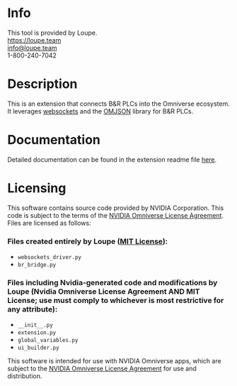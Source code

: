 # Info
This tool is provided by Loupe.  
https://loupe.team  
info@loupe.team  
1-800-240-7042

# Description

This is an extension that connects B&R PLCs into the Omniverse ecosystem. It leverages [websockets](https://github.com/python-websockets/websockets) and the [OMJSON](https://github.com/loupeteam/OMJSON) library for B&R PLCs.

# Documentation

Detailed documentation can be found in the extension readme file [here](exts/loupe.simulation.br_bridge/docs/README.md).

# Licensing

This software contains source code provided by NVIDIA Corporation. This code is subject to the terms of the [NVIDIA Omniverse License Agreement](https://docs.omniverse.nvidia.com/isaacsim/latest/common/NVIDIA_Omniverse_License_Agreement.html). Files are licensed as follows:

### Files created entirely by Loupe ([MIT License](LICENSE)):
* `websockets_driver.py`
* `br_bridge.py`

### Files including Nvidia-generated code and modifications by Loupe (Nvidia Omniverse License Agreement AND MIT License; use must comply to whichever is most restrictive for any attribute):
* `__init__.py`
* `extension.py`
* `global_variables.py`
* `ui_builder.py`

This software is intended for use with NVIDIA Omniverse apps, which are subject to the [NVIDIA Omniverse License Agreement](https://docs.omniverse.nvidia.com/isaacsim/latest/common/NVIDIA_Omniverse_License_Agreement.html) for use and distribution.
